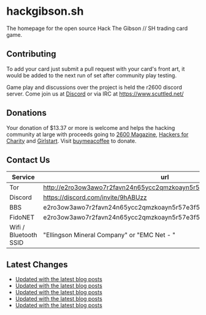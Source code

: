# hackgibson.sh
The homepage for the open source Hack The Gibson // SH trading card game.


## Contributing

To add your card just submit a pull request with your card's front art, it would be added to the next run of set after community play testing.

Game play and discussions over the project is held the r2600 discord server. Come join us at [Discord](https://discord.com/invite/9hABUzz) or via IRC at https://www.scuttled.net/


## Donations

Your donation of $13.37 or more is welcome and helps the hacking community at large with proceeds going to [2600 Magazine](https://2600.com/), [Hackers for Charity](https://hackersforcharity.org) and [Girlstart](https://girlstart.org).  Visit [buymeacoffee](https://www.buymeacoffee.com/hackgibson.sh) to donate.


## Contact Us

Service | url
-|-
Tor | http://e2ro3ow3awo7r2favn24n65ycc2qmzkoayn5r57e3f56nvjwdcgg32ad.onion
Discord | https://discord.com/invite/9hABUzz
BBS | e2ro3ow3awo7r2favn24n65ycc2qmzkoayn5r57e3f56nvjwdcgg32ad.onion:23
FidoNET | e2ro3ow3awo7r2favn24n65ycc2qmzkoayn5r57e3f56nvjwdcgg32ad.onion:24554
Wifi / Bluetooth SSID | "Ellingson Mineral Company" or "EMC Net - <fidonet address>"

## Latest Changes
<!-- BLOG-POST-LIST:START -->
- [Updated with the latest blog posts](https://github.com/DFW2600/hackgibson.sh/commit/d01a616c256491dfcaeb96b4d0884b22cde65207)
- [Updated with the latest blog posts](https://github.com/DFW2600/hackgibson.sh/commit/3943601cb2d55eb6064323cd9c0f88c00b6daaf6)
- [Updated with the latest blog posts](https://github.com/DFW2600/hackgibson.sh/commit/3c8a8e75e6f5483526421575eae847d8bbbc7531)
- [Updated with the latest blog posts](https://github.com/DFW2600/hackgibson.sh/commit/09ca11544a250ef4b73a3a8099d1448129b30945)
- [Updated with the latest blog posts](https://github.com/DFW2600/hackgibson.sh/commit/1f88c3702e8b1222c36626f5a01b4c63436ccbde)
<!-- BLOG-POST-LIST:END -->
